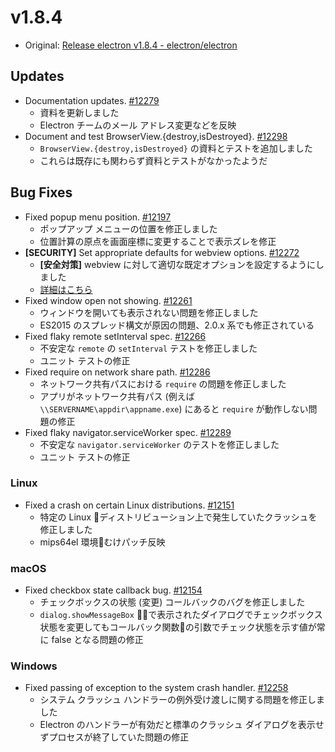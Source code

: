 # v1.8.4

* Original: [Release electron v1.8.4 - electron/electron](https://github.com/electron/electron/releases/tag/v1.8.4)

## Updates

* Documentation updates. [#12279](https://github.com/electron/electron/pull/12279)
  * 資料を更新しました
  * Electron チームのメール アドレス変更などを反映
* Document and test BrowserView.{destroy,isDestroyed}. [#12298](https://github.com/electron/electron/pull/12298)
  * `BrowserView.{destroy,isDestroyed}` の資料とテストを追加しました
  * これらは既存にも関わらず資料とテストがなかったようだ

## Bug Fixes

* Fixed popup menu position. [#12197](https://github.com/electron/electron/pull/12197)
  * ポップアップ メニューの位置を修正しました
  * 位置計算の原点を画面座標に変更することで表示ズレを修正
* **[SECURITY]** Set appropriate defaults for webview options. [#12272](https://github.com/electron/electron/pull/12272)
  * **[安全対策]** webview に対して適切な既定オプションを設定するようにしました
  * [詳細はこちら](https://www.electronjs.org/blog/webview-fix)
* Fixed window open not showing. [#12261](https://github.com/electron/electron/pull/12261)
  * ウィンドウを開いても表示されない問題を修正しました
  * ES2015 のスプレッド構文が原因の問題、2.0.x 系でも修正されている
* Fixed flaky remote setInterval spec. [#12266](https://github.com/electron/electron/pull/12266)
  * 不安定な `remote` の `setInterval` テストを修正しました
  * ユニット テストの修正
* Fixed require on network share path. [#12286](https://github.com/electron/electron/pull/12286)
  * ネットワーク共有パスにおける `require` の問題を修正しました
  * アプリがネットワーク共有パス (例えば `\\SERVERNAME\appdir\appname.exe`) にあると `require` が動作しない問題の修正
* Fixed flaky navigator.serviceWorker spec. [#12289](https://github.com/electron/electron/pull/12289)
  * 不安定な `navigator.serviceWorker` のテストを修正しました
  * ユニット テストの修正

### Linux

* Fixed a crash on certain Linux distributions. [#12151](https://github.com/electron/electron/pull/12151)
  * 特定の Linux ディストリビューション上で発生していたクラッシュを修正しました
  * mips64el 環境むけパッチ反映

### macOS

* Fixed checkbox state callback bug. [#12154](https://github.com/electron/electron/pull/12154)
  * チェックボックスの状態 (変更) コールバックのバグを修正しました
  * `dialog.showMessageBox` で表示されたダイアログでチェックボックス状態を変更してもコールバック関数の引数でチェック状態を示す値が常に false となる問題の修正

### Windows

* Fixed passing of exception to the system crash handler. [#12258](https://github.com/electron/electron/pull/12258)
  * システム クラッシュ ハンドラーの例外受け渡しに関する問題を修正しました
  * Electron のハンドラーが有効だと標準のクラッシュ ダイアログを表示せずプロセスが終了していた問題の修正


